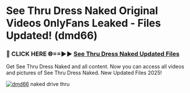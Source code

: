 # See Thru Dress Naked Original Videos 0nlyFans Leaked - Files Updated! (dmd66)

<h3>🔴 CLICK HERE 🌐==►► <a href="https://tinyurl.com/yckcrads" rel="nofollow">See Thru Dress Naked Updated Files</a></h3>

Get See Thru Dress Naked and all content. Now you can access all videos and pictures of See Thru Dress Naked. New Updated Files 2025!

[![dmd66](https://i.imgur.com/hpKpOFt.gif)](https://tinyurl.com/yckcrads)
naked drive thru